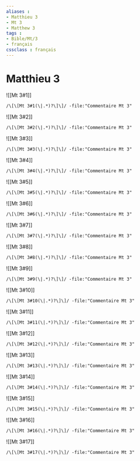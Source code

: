 ```yaml
---
aliases : 
- Matthieu 3
- Mt 3
- Matthew 3
tags : 
- Bible/Mt/3
- français
cssclass : français
---
```


# Matthieu 3

![[Mt 3#1]]

```query
/\[\[Mt 3#1(\|.*)?\]\]/ -file:"Commentaire Mt 3"
```

![[Mt 3#2]]

```query
/\[\[Mt 3#2(\|.*)?\]\]/ -file:"Commentaire Mt 3"
```

![[Mt 3#3]]

```query
/\[\[Mt 3#3(\|.*)?\]\]/ -file:"Commentaire Mt 3"
```

![[Mt 3#4]]

```query
/\[\[Mt 3#4(\|.*)?\]\]/ -file:"Commentaire Mt 3"
```

![[Mt 3#5]]

```query
/\[\[Mt 3#5(\|.*)?\]\]/ -file:"Commentaire Mt 3"
```

![[Mt 3#6]]

```query
/\[\[Mt 3#6(\|.*)?\]\]/ -file:"Commentaire Mt 3"
```

![[Mt 3#7]]

```query
/\[\[Mt 3#7(\|.*)?\]\]/ -file:"Commentaire Mt 3"
```

![[Mt 3#8]]

```query
/\[\[Mt 3#8(\|.*)?\]\]/ -file:"Commentaire Mt 3"
```

![[Mt 3#9]]

```query
/\[\[Mt 3#9(\|.*)?\]\]/ -file:"Commentaire Mt 3"
```

![[Mt 3#10]]

```query
/\[\[Mt 3#10(\|.*)?\]\]/ -file:"Commentaire Mt 3"
```

![[Mt 3#11]]

```query
/\[\[Mt 3#11(\|.*)?\]\]/ -file:"Commentaire Mt 3"
```

![[Mt 3#12]]

```query
/\[\[Mt 3#12(\|.*)?\]\]/ -file:"Commentaire Mt 3"
```

![[Mt 3#13]]

```query
/\[\[Mt 3#13(\|.*)?\]\]/ -file:"Commentaire Mt 3"
```

![[Mt 3#14]]

```query
/\[\[Mt 3#14(\|.*)?\]\]/ -file:"Commentaire Mt 3"
```

![[Mt 3#15]]

```query
/\[\[Mt 3#15(\|.*)?\]\]/ -file:"Commentaire Mt 3"
```

![[Mt 3#16]]

```query
/\[\[Mt 3#16(\|.*)?\]\]/ -file:"Commentaire Mt 3"
```

![[Mt 3#17]]

```query
/\[\[Mt 3#17(\|.*)?\]\]/ -file:"Commentaire Mt 3"
```

